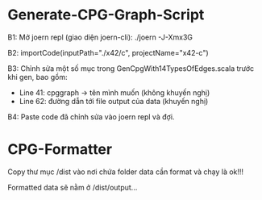 # Generate-CPG-Graph-Script

B1: Mở joern repl (giao diện joern-cli): ./joern -J-Xmx3G


B2: importCode(inputPath="./x42/c", projectName="x42-c")

	
B3: Chỉnh sửa một số mục trong GenCpgWith14TypesOfEdges.scala trước khi gen, bao gồm:

- Line 41: cpggraph -> tên mình muốn (không khuyến nghị)
- Line 62: đường dẫn tới file output của data (khuyến nghị)

	
B4: Paste code đã chỉnh sửa vào joern repl và đợi.

# CPG-Formatter

Copy thư mục /dist vào nơi chứa folder data cần format và chạy là ok!!!

Formatted data sẽ nằm ở /dist/output...
